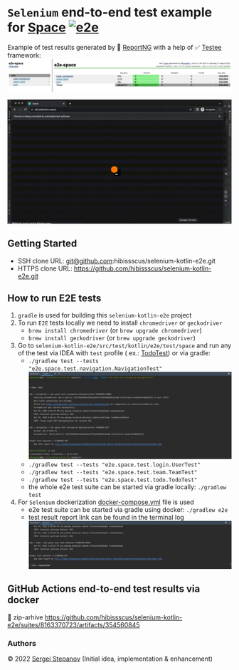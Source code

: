 `Selenium` end-to-end test example for [Space](https://www.jetbrains.com/space/) [![e2e](https://github.com/hibissscus/selenium-kotlin-e2e/actions/workflows/e2e.yml/badge.svg)](https://github.com/hibissscus/selenium-kotlin-e2e/actions/workflows/e2e.yml)
=================================

Example of test results generated by 🌈 [ReportNG](https://github.com/hibissscus/reportng) with a help of
✅ [Testee](https://github.com/hibissscus/testee) framework: ![reportng.png](readme/reportng.png)

![space-e2e](readme/space-e2e.gif)

## Getting Started

- SSH clone URL: git@github.com:hibissscus/selenium-kotlin-e2e.git
- HTTPS clone URL: https://github.com/hibissscus/selenium-kotlin-e2e.git

## How to run E2E tests

1. `gradle` is used for building this `selenium-kotlin-e2e` project
2. To run `E2E` tests locally we need to install `chromedriver` or `geckodriver`
    - `brew install chromedriver` (or `brew upgrade chromedriver`)
    - `brew install geckodriver` (or `brew upgrade geckodriver`)
3. Go to `selenium-kotlin-e2e/src/test/kotlin/e2e/test/space` and run any of the test via IDEA with `test` profile (
   ex.: [TodoTest](https://github.com/hibissscus/selenium-kotlin-e2e/blob/master/src/test/kotlin/e2e/space/test/todo/TodoTest.kt))
   or via gradle:
   - ``./gradlew test --tests "e2e.space.test.navigation.NavigationTest"`` ![gradle-local-run.png](readme/gradle-local-run.png)
   - ``./gradlew test --tests "e2e.space.test.login.UserTest"``
   - ``./gradlew test --tests "e2e.space.test.team.TeamTest"``
   - ``./gradlew test --tests "e2e.space.test.todo.TodoTest"``
   - the whole e2e test suite can be started via gradle locally:
   ``./gradlew test``
4. For `Selenium` dockerization [docker-compose.yml](https://github.com/hibissscus/selenium-kotlin-e2e/blob/master/docker-compose.yml) file is used 
   - e2e test suite can be started via gradle using docker:
   ``./gradlew e2e`` 
   - test result report link can be found in the terminal log ![docker-run.png](readme/docker-run.png)

## GitHub Actions end-to-end test results via docker

👀 zip-arhive https://github.com/hibissscus/selenium-kotlin-e2e/suites/8163370723/artifacts/354560845

### Authors

© 2022 [Sergei Stepanov](https://github.com/hibissscus) (Initial idea, implementation & enhancement)
